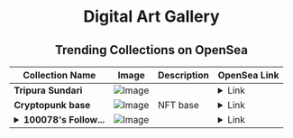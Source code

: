 <div align="center">

# Digital Art Gallery

## Trending Collections on OpenSea

| Collection Name                       | Image                                                                                     | Description                       | OpenSea Link                                                                                          |
|---------------------------------------|-------------------------------------------------------------------------------------------|-----------------------------------|--------------------------------------------------------------------------------------------------------|
| **Tripura Sundari** | ![Image](https://i.seadn.io/s/raw/files/287ba7dccef8541a035a9c01be7d3a7b.jpg?w=500&auto=format?w=200&auto=format) |  | <details><summary>Link</summary>[Tripura Sundari](https://opensea.io/collection/tripura-sundari)</details> |
| **Cryptopunk base** | ![Image](https://i.seadn.io/s/raw/files/2da8b0f57adc7a52d492cf59b87bd4d3.jpg?w=500&auto=format?w=200&auto=format) | NFT base  | <details><summary>Link</summary>[Cryptopunk base](https://opensea.io/collection/cryptopunk-base-39)</details> |
| **<details><summary>100078's Follow...</summary>100078's Follower</details>** | ![Image](https://i.seadn.io/s/raw/files/19f9f090920392cc3650cbdf4361755b.png?w=500&auto=format?w=200&auto=format) |  | <details><summary>Link</summary>[100078's Follower](https://opensea.io/collection/100078-s-follower)</details> |

</div>